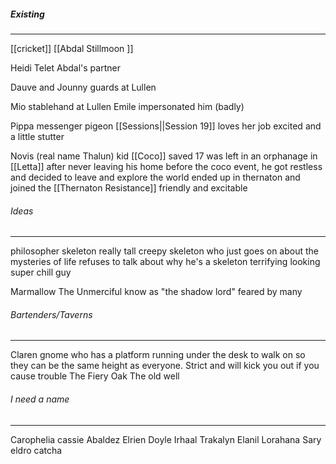 ##### Existing
_______________
[[cricket]]
[[Abdal Stillmoon ]]

Heidi Telet
Abdal's partner

Dauve and Jounny
guards at Lullen

Mio
stablehand at Lullen
Emile impersonated him (badly)

Pippa
	messenger pigeon 
	[[Sessions||Session 19]]
	loves her job
	excited and a little stutter

Novis (real name Thalun)
    kid [[Coco]] saved
    17
    was left in an orphanage in [[Letta]]
    after never leaving his home before the coco event, he got restless and decided to leave and explore the world
    ended up in thernaton and joined the [[Thernaton Resistance]]
    friendly and excitable 

###### Ideas
_________________
philosopher skeleton
	really tall creepy skeleton who just goes on about the mysteries of life
	refuses to talk about why he's a skeleton
	terrifying looking super chill guy 

Marmallow The Unmerciful
know as "the shadow lord"
feared by many

###### Bartenders/Taverns
_________
Claren
gnome who has a platform running under the desk to walk on so they can be the same height as everyone. Strict and will kick you out if you cause trouble
The Fiery Oak
The old well


###### I need a name
___
Carophelia
cassie
Abaldez
Elrien
Doyle
Irhaal Trakalyn
Elanil Lorahana
Sary
eldro
catcha




